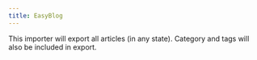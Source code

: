 ```yaml
---
title: EasyBlog
---
```


This importer will export all articles (in any state). Category and tags will also be included in export.
